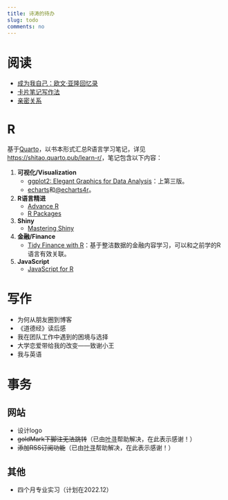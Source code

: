 ```yaml
---
title: 诗涛的待办
slug: todo
comments: no
---
```


# 阅读

- [成为我自己：欧文·亚隆回忆录](https://book.douban.com/subject/33460827/)
- [卡片笔记写作法](https://book.douban.com/subject/35503571/)
- [亲密关系](https://book.douban.com/subject/26585065/)

# R

基于[Quarto](https://quarto.org/)，以书本形式汇总R语言学习笔记，详见<https://shitao.quarto.pub/learn-r/>，笔记包含以下内容：

1. **可视化/Visualization**
    - [ggplot2: Elegant Graphics for Data Analysis](https://ggplot2-book.org/)：上第三版。
    - [echarts](https://echarts.apache.org/en/index.html)和[@echarts4r](https://echarts4r.john-coene.com/index.html)。
1. **R语言精进**
    - [Advance R](https://adv-r.hadley.nz/)
    - [R Packages](https://r-pkgs.org/)
1. **Shiny**
    - [Mastering Shiny](https://mastering-shiny.org/)
1. **金融/Finance**
    - [Tidy Finance with R](https://www.tidy-finance.org/index.html)：基于整洁数据的金融内容学习，可以和之前学的R语言有效关联。
1. **JavaScript**
    - [JavaScript for R](https://book.javascript-for-r.com/)

# 写作

- 为何从朋友圈到博客
- 《道德经》读后感
- 我在团队工作中遇到的困境与选择
- 大学恋爱带给我的改变——致谢小王
- 我与英语

# 事务

## 网站

- 设计logo
- ~~goldMark下脚注无法跳转~~（已由[叶寻](https://cyrusyip.org/zh-cn/)帮助解决，在此表示感谢！）
- ~~添加RSS订阅功能~~（已由[叶寻](https://cyrusyip.org/zh-cn/)帮助解决，在此表示感谢！）

## 其他

- 四个月专业实习（计划在2022.12）


